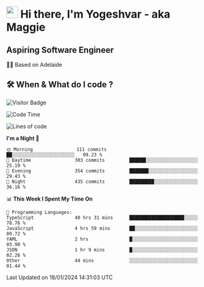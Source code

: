 <h1><img src="https://emojis.slackmojis.com/emojis/images/1531849430/4246/blob-sunglasses.gif?1531849430" width="30"/> Hi there, I'm Yogeshvar - aka Maggie</h1>

## Aspiring Software Engineer
🏂🏻  Based on Adelaide 

## 🛠 When & What do I code ?  

![Visitor Badge](https://visitor-badge.feriirawann.repl.co?username=yogeshvar&repo=yogeshvar&label=Visitors&style=plastic&color=%23457BFF&contentType=svg)

<!--START_SECTION:waka-->
![Code Time](http://img.shields.io/badge/Code%20Time-2%2C607%20hrs%2017%20mins-blue)

![Lines of code](https://img.shields.io/badge/From%20Hello%20World%20I%27ve%20Written-4.1%20million%20lines%20of%20code-blue)

**I'm a Night 🦉** 

```text
🌞 Morning                111 commits         ██░░░░░░░░░░░░░░░░░░░░░░░   09.23 % 
🌆 Daytime                303 commits         ██████░░░░░░░░░░░░░░░░░░░   25.19 % 
🌃 Evening                354 commits         ███████░░░░░░░░░░░░░░░░░░   29.43 % 
🌙 Night                  435 commits         █████████░░░░░░░░░░░░░░░░   36.16 % 
```


📊 **This Week I Spent My Time On** 

```text
💬 Programming Languages: 
TypeScript               40 hrs 31 mins      ████████████████████░░░░░   78.76 % 
JavaScript               4 hrs 59 mins       ██░░░░░░░░░░░░░░░░░░░░░░░   09.72 % 
YAML                     2 hrs               █░░░░░░░░░░░░░░░░░░░░░░░░   03.90 % 
JSON                     1 hr 9 mins         █░░░░░░░░░░░░░░░░░░░░░░░░   02.26 % 
Other                    44 mins             ░░░░░░░░░░░░░░░░░░░░░░░░░   01.44 % 
```


 Last Updated on 18/01/2024 14:31:03 UTC
<!--END_SECTION:waka-->
